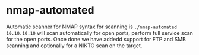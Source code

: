 # nmap-automated
Automatic scanner for NMAP
syntax for scanning is ```./nmap-automated 10.10.10.10```
will scan automatically for open ports, perform full service scan for the open ports.
Once done we have addedd support for FTP and SMB scanning and optionally for a NIKTO scan on the target.
